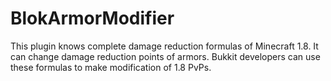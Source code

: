 # BlokArmorModifier
This plugin knows complete damage reduction formulas of Minecraft 1.8. It can change damage reduction points of armors. Bukkit developers can use these formulas to make modification of 1.8 PvPs.
